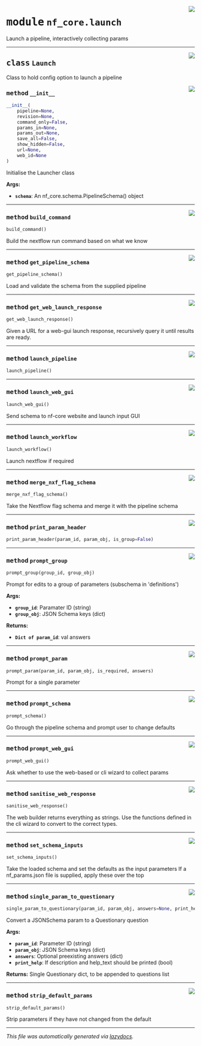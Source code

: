 <!-- markdownlint-disable -->

<a href="../../../../../../tools/nf_core/launch.py#L0"><img align="right" style="float:right;" src="https://img.shields.io/badge/-source-cccccc?style=flat-square"></a>

# <kbd>module</kbd> `nf_core.launch`

Launch a pipeline, interactively collecting params

---

<a href="../../../../../../tools/nf_core/launch.py#L25"><img align="right" style="float:right;" src="https://img.shields.io/badge/-source-cccccc?style=flat-square"></a>

## <kbd>class</kbd> `Launch`

Class to hold config option to launch a pipeline

<a href="../../../../../../tools/nf_core/launch.py#L28"><img align="right" style="float:right;" src="https://img.shields.io/badge/-source-cccccc?style=flat-square"></a>

### <kbd>method</kbd> `__init__`

```python
__init__(
    pipeline=None,
    revision=None,
    command_only=False,
    params_in=None,
    params_out=None,
    save_all=False,
    show_hidden=False,
    url=None,
    web_id=None
)
```

Initialise the Launcher class

**Args:**

- <b>`schema`</b>: An nf_core.schema.PipelineSchema() object

---

<a href="../../../../../../tools/nf_core/launch.py#L687"><img align="right" style="float:right;" src="https://img.shields.io/badge/-source-cccccc?style=flat-square"></a>

### <kbd>method</kbd> `build_command`

```python
build_command()
```

Build the nextflow run command based on what we know

---

<a href="../../../../../../tools/nf_core/launch.py#L193"><img align="right" style="float:right;" src="https://img.shields.io/badge/-source-cccccc?style=flat-square"></a>

### <kbd>method</kbd> `get_pipeline_schema`

```python
get_pipeline_schema()
```

Load and validate the schema from the supplied pipeline

---

<a href="../../../../../../tools/nf_core/launch.py#L336"><img align="right" style="float:right;" src="https://img.shields.io/badge/-source-cccccc?style=flat-square"></a>

### <kbd>method</kbd> `get_web_launch_response`

```python
get_web_launch_response()
```

Given a URL for a web-gui launch response, recursively query it until results are ready.

---

<a href="../../../../../../tools/nf_core/launch.py#L100"><img align="right" style="float:right;" src="https://img.shields.io/badge/-source-cccccc?style=flat-square"></a>

### <kbd>method</kbd> `launch_pipeline`

```python
launch_pipeline()
```

---

<a href="../../../../../../tools/nf_core/launch.py#L293"><img align="right" style="float:right;" src="https://img.shields.io/badge/-source-cccccc?style=flat-square"></a>

### <kbd>method</kbd> `launch_web_gui`

```python
launch_web_gui()
```

Send schema to nf-core website and launch input GUI

---

<a href="../../../../../../tools/nf_core/launch.py#L720"><img align="right" style="float:right;" src="https://img.shields.io/badge/-source-cccccc?style=flat-square"></a>

### <kbd>method</kbd> `launch_workflow`

```python
launch_workflow()
```

Launch nextflow if required

---

<a href="../../../../../../tools/nf_core/launch.py#L266"><img align="right" style="float:right;" src="https://img.shields.io/badge/-source-cccccc?style=flat-square"></a>

### <kbd>method</kbd> `merge_nxf_flag_schema`

```python
merge_nxf_flag_schema()
```

Take the Nextflow flag schema and merge it with the pipeline schema

---

<a href="../../../../../../tools/nf_core/launch.py#L648"><img align="right" style="float:right;" src="https://img.shields.io/badge/-source-cccccc?style=flat-square"></a>

### <kbd>method</kbd> `print_param_header`

```python
print_param_header(param_id, param_obj, is_group=False)
```

---

<a href="../../../../../../tools/nf_core/launch.py#L449"><img align="right" style="float:right;" src="https://img.shields.io/badge/-source-cccccc?style=flat-square"></a>

### <kbd>method</kbd> `prompt_group`

```python
prompt_group(group_id, group_obj)
```

Prompt for edits to a group of parameters (subschema in 'definitions')

**Args:**

- <b>`group_id`</b>: Paramater ID (string)
- <b>`group_obj`</b>: JSON Schema keys (dict)

**Returns:**

- <b>`Dict of param_id`</b>: val answers

---

<a href="../../../../../../tools/nf_core/launch.py#L424"><img align="right" style="float:right;" src="https://img.shields.io/badge/-source-cccccc?style=flat-square"></a>

### <kbd>method</kbd> `prompt_param`

```python
prompt_param(param_id, param_obj, is_required, answers)
```

Prompt for a single parameter

---

<a href="../../../../../../tools/nf_core/launch.py#L400"><img align="right" style="float:right;" src="https://img.shields.io/badge/-source-cccccc?style=flat-square"></a>

### <kbd>method</kbd> `prompt_schema`

```python
prompt_schema()
```

Go through the pipeline schema and prompt user to change defaults

---

<a href="../../../../../../tools/nf_core/launch.py#L278"><img align="right" style="float:right;" src="https://img.shields.io/badge/-source-cccccc?style=flat-square"></a>

### <kbd>method</kbd> `prompt_web_gui`

```python
prompt_web_gui()
```

Ask whether to use the web-based or cli wizard to collect params

---

<a href="../../../../../../tools/nf_core/launch.py#L374"><img align="right" style="float:right;" src="https://img.shields.io/badge/-source-cccccc?style=flat-square"></a>

### <kbd>method</kbd> `sanitise_web_response`

```python
sanitise_web_response()
```

The web builder returns everything as strings. Use the functions defined in the cli wizard to convert to the correct types.

---

<a href="../../../../../../tools/nf_core/launch.py#L251"><img align="right" style="float:right;" src="https://img.shields.io/badge/-source-cccccc?style=flat-square"></a>

### <kbd>method</kbd> `set_schema_inputs`

```python
set_schema_inputs()
```

Take the loaded schema and set the defaults as the input parameters If a nf_params.json file is supplied, apply these over the top

---

<a href="../../../../../../tools/nf_core/launch.py#L521"><img align="right" style="float:right;" src="https://img.shields.io/badge/-source-cccccc?style=flat-square"></a>

### <kbd>method</kbd> `single_param_to_questionary`

```python
single_param_to_questionary(param_id, param_obj, answers=None, print_help=True)
```

Convert a JSONSchema param to a Questionary question

**Args:**

- <b>`param_id`</b>: Parameter ID (string)
- <b>`param_obj`</b>: JSON Schema keys (dict)
- <b>`answers`</b>: Optional preexisting answers (dict)
- <b>`print_help`</b>: If description and help_text should be printed (bool)

**Returns:**
Single Questionary dict, to be appended to questions list

---

<a href="../../../../../../tools/nf_core/launch.py#L663"><img align="right" style="float:right;" src="https://img.shields.io/badge/-source-cccccc?style=flat-square"></a>

### <kbd>method</kbd> `strip_default_params`

```python
strip_default_params()
```

Strip parameters if they have not changed from the default

---

_This file was automatically generated via [lazydocs](https://github.com/ml-tooling/lazydocs)._
